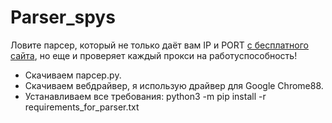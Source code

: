 # Parser_spys
Ловите парсер, который не только даёт вам IP и PORT [с бесплатного сайта](spys.one/proxies), но еще и проверяет каждый прокси на работуспособность!
* Скачиваем парсер.pу.
* Скачиваем вебдрайвер, я использую драйвер для Google Chrome88.
* Устанавливаем все требования: python3 -m pip install -r requirements_for_parser.txt
